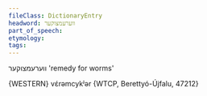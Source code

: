```yaml
---
fileClass: DictionaryEntry
headword: ווערעמצוקער
part_of_speech: 
etymology: 
tags: 
---
```

ווערעמצוקער
'remedy for worms'

{WESTERN}
vɛ́rəmcykʲər {WTCP, Berettyó-Újfalu, 47212}
